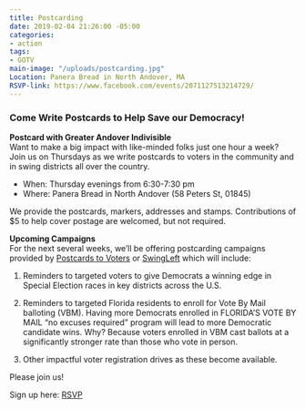 ```yaml
---
title: Postcarding
date: 2019-02-04 21:26:00 -05:00
categories:
- action
tags:
- GOTV
main-image: "/uploads/postcarding.jpg"
Location: Panera Bread in North Andover, MA
RSVP-link: https://www.facebook.com/events/2071127513214729/
---
```


### Come Write Postcards to Help Save our Democracy!

**Postcard with Greater Andover Indivisible** <BR>
Want to make a big impact with like-minded folks just one hour a week? Join us on Thursdays as we write postcards to voters in the community and in swing districts all over the country.

* When: Thursday evenings from 6:30-7:30 pm
* Where: Panera Bread in North Andover (58 Peters St, 01845)

We provide the postcards, markers, addresses and stamps. Contributions of $5 to help cover postage are welcomed, but not required.

**Upcoming Campaigns** <BR>
For the next several weeks, we’ll be offering postcarding campaigns provided by [Postcards to Voters](http://Postcardstovoters.org) or [SwingLeft](https://swingleft.org/) which will include: 

1. Reminders to targeted voters to give Democrats a winning edge in Special Election races in key districts across the U.S.

2. Reminders to targeted Florida residents to enroll for Vote By Mail balloting (VBM). Having more Democrats enrolled in FLORIDA’S VOTE BY MAIL “no excuses required” program will lead to more Democratic candidate wins. Why? Because voters enrolled in VBM cast ballots at a significantly stronger rate than those who vote in person.

3. Other impactful voter registration drives as these become available.

Please join us!

Sign up here: [RSVP](https://www.mobilize.us/indivisiblegreaterandover/event/189960/)